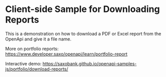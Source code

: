 # Client-side Sample for Downloading Reports

This is a demonstration on how to download a PDF or Excel report from the OpenApi and give it a file name.

More on portfolio reports: <https://www.developer.saxo/openapi/learn/portfolio-report>

Interactive demo: <https://saxobank.github.io/openapi-samples-js/portfolio/download-reports/>
